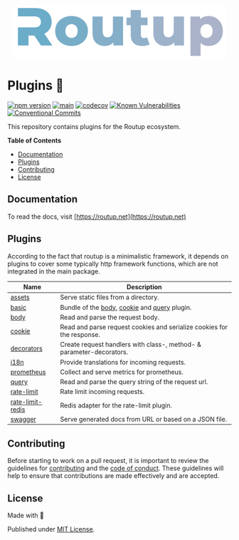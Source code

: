 <div align="center">

[![Routup banner](./.github/assets/banner.png)](https://routup.net)

</div>

# Plugins 🔌

[![npm version](https://badge.fury.io/js/routup.svg)](https://badge.fury.io/js/routup)
[![main](https://github.com/Tada5hi/routup/actions/workflows/main.yml/badge.svg)](https://github.com/Tada5hi/routup/actions/workflows/main.yml)
[![codecov](https://codecov.io/gh/tada5hi/routup/branch/master/graph/badge.svg?token=CLIA667K6V)](https://codecov.io/gh/tada5hi/routup)
[![Known Vulnerabilities](https://snyk.io/test/github/Tada5hi/routup/badge.svg)](https://snyk.io/test/github/Tada5hi/routup)
[![Conventional Commits](https://img.shields.io/badge/Conventional%20Commits-1.0.0-%23FE5196?logo=conventionalcommits&logoColor=white)](https://conventionalcommits.org)

This repository contains plugins for the Routup ecosystem. 

**Table of Contents**

- [Documentation](#documentation)
- [Plugins](#plugins)
- [Contributing](#contributing)
- [License](#license)

## Documentation

To read the docs, visit [https://routup.net](https://routup.net)

## Plugins

According to the fact that routup is a minimalistic framework, it depends on plugins to cover some 
typically http framework functions, which are not integrated in the main package.

| Name                                          | Description                                                                                        |
|-----------------------------------------------|----------------------------------------------------------------------------------------------------|
| [assets](packages/assets)                     | Serve static files from a directory.                                                               |
| [basic](packages/basic)                       | Bundle of the [body](packages/body), [cookie](packages/cookie) and [query](packages/query) plugin. |
| [body](packages/body)                         | Read and parse the request body.                                                                   |
| [cookie](packages/cookie)                     | Read and parse request cookies and serialize cookies for the response.                             |
| [decorators](packages/decorators)             | Create request handlers with class-, method- & parameter-decorators.                               |
| [i18n](packages/i18n)                         | Provide translations for incoming requests.                                                        |
| [prometheus](packages/prometheus)             | Collect and serve metrics for prometheus.                                                          |
| [query](packages/query)                       | Read and parse the query string of the request url.                                                |
| [rate-limit](packages/rate-limit)             | Rate limit incoming requests.                                                                      |
| [rate-limit-redis](packages/rate-limit-redis) | Redis adapter for the rate-limit plugin.                                                           |
| [swagger](packages/swagger)                   | Serve generated docs from URL or based on a JSON file.                                             |

## Contributing

Before starting to work on a pull request, it is important to review the guidelines for
[contributing](./CONTRIBUTING.md) and the [code of conduct](./CODE_OF_CONDUCT.md).
These guidelines will help to ensure that contributions are made effectively and are accepted.

## License

Made with 💚

Published under [MIT License](./LICENSE).
